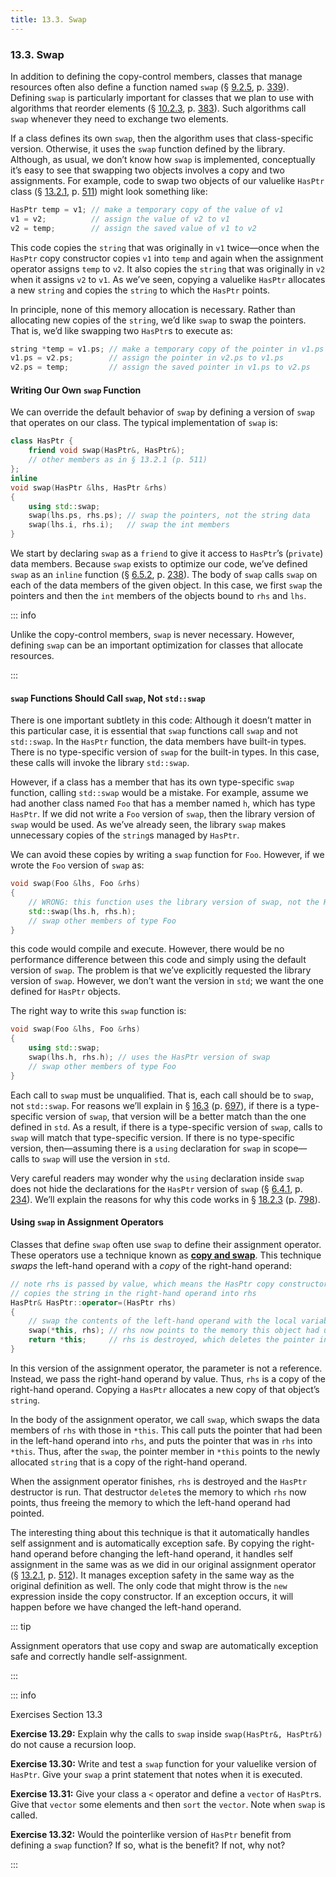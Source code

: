 ```yaml
---
title: 13.3. Swap
---
```


<h3 id="filepos3315883">13.3. Swap</h3>
<p>In addition to defining the copy-control members, classes that manage resources often also define a function named <code>swap</code> (§ <a href="090-9.2._container_library_overview.html#filepos2239281">9.2.5</a>, p. <a href="090-9.2._container_library_overview.html#filepos2239281">339</a>). Defining <code>swap</code> is particularly important for classes that we plan to use with algorithms that reorder elements (§ <a href="099-10.2._a_first_look_at_the_algorithms.html#filepos2506543">10.2.3</a>, p. <a href="099-10.2._a_first_look_at_the_algorithms.html#filepos2506543">383</a>). Such algorithms call <code>swap</code> whenever they need to exchange two elements.</p>
<p>If a class defines its own <code>swap</code>, then the algorithm uses that class-specific version. Otherwise, it uses the <code>swap</code> function defined by the library. Although, as usual, we don’t know how <code>swap</code> is implemented, conceptually it’s easy to see that swapping two objects involves a copy and two assignments. For example, code to swap two objects of our valuelike <code>HasPtr</code> class (§ <a href="122-13.2._copy_control_and_resource_management.html#filepos3285596">13.2.1</a>, p. <a href="122-13.2._copy_control_and_resource_management.html#filepos3285596">511</a>) might look something like:</p>

```c++
HasPtr temp = v1; // make a temporary copy of the value of v1
v1 = v2;          // assign the value of v2 to v1
v2 = temp;        // assign the saved value of v1 to v2
```

<p><a id="filepos3318720"></a>This code copies the <code>string</code> that was originally in <code>v1</code> twice—once when the <code>HasPtr</code> copy constructor copies <code>v1</code> into <code>temp</code> and again when the assignment operator assigns <code>temp</code> to <code>v2</code>. It also copies the <code>string</code> that was originally in <code>v2</code> when it assigns <code>v2</code> to <code>v1</code>. As we’ve seen, copying a valuelike <code>HasPtr</code> allocates a new <code>string</code> and copies the <code>string</code> to which the <code>HasPtr</code> points.</p>
<p>In principle, none of this memory allocation is necessary. Rather than allocating new copies of the <code>string</code>, we’d like <code>swap</code> to swap the pointers. That is, we’d like swapping two <code>HasPtr</code>s to execute as:</p>

```c++
string *temp = v1.ps; // make a temporary copy of the pointer in v1.ps
v1.ps = v2.ps;        // assign the pointer in v2.ps to v1.ps
v2.ps = temp;         // assign the saved pointer in v1.ps to v2.ps
```

<h4>Writing Our Own <code>swap</code> Function</h4>
<p>We can override the default behavior of <code>swap</code> by defining a version of <code>swap</code> that operates on our class. The typical implementation of <code>swap</code> is:</p>

```c++
class HasPtr {
    friend void swap(HasPtr&, HasPtr&);
    // other members as in § 13.2.1 (p. 511)
};
inline
void swap(HasPtr &lhs, HasPtr &rhs)
{
    using std::swap;
    swap(lhs.ps, rhs.ps); // swap the pointers, not the string data
    swap(lhs.i, rhs.i);   // swap the int members
}
```

<p>We start by declaring <code>swap</code> as a <code>friend</code> to give it access to <code>HasPtr</code>’s (<code>private</code>) data members. Because <code>swap</code> exists to optimize our code, we’ve defined <code>swap</code> as an <code>inline</code> function (§ <a href="067-6.5._features_for_specialized_uses.html#filepos1645920">6.5.2</a>, p. <a href="067-6.5._features_for_specialized_uses.html#filepos1645920">238</a>). The body of <code>swap</code> calls <code>swap</code> on each of the data members of the given object. In this case, we first <code>swap</code> the pointers and then the <code>int</code> members of the objects bound to <code>rhs</code> and <code>lhs</code>.</p>

::: info
<p>Unlike the copy-control members, <code>swap</code> is never necessary. However, defining <code>swap</code> can be an important optimization for classes that allocate resources.</p>
:::

<h4><code>swap</code> Functions Should Call <code>swap</code>, Not <code>std::swap</code></h4>
<Badge type="warning" text="Tricky" />
<p>There is one important subtlety in this code: Although it doesn’t matter in this particular case, it is essential that <code>swap</code> functions call <code>swap</code> and not <code>std::swap</code>. In the <code>HasPtr</code> function, the data members have built-in types. There is no type-specific version of <code>swap</code> for the built-in types. In this case, these calls will invoke the library <code>std::swap</code>.</p>
<p>However, if a class has a member that has its own type-specific <code>swap</code> function, calling <code>std::swap</code> would be a mistake. For example, assume we had another class named <code>Foo</code> that has a member named <code>h</code>, which has type <code>HasPtr</code>. If we did <a id="filepos3327477"></a>not write a <code>Foo</code> version of <code>swap</code>, then the library version of <code>swap</code> would be used. As we’ve already seen, the library <code>swap</code> makes unnecessary copies of the <code>string</code>s managed by <code>HasPtr</code>.</p>
<p>We can avoid these copies by writing a <code>swap</code> function for <code>Foo</code>. However, if we wrote the <code>Foo</code> version of <code>swap</code> as:</p>

```c++
void swap(Foo &lhs, Foo &rhs)
{
    // WRONG: this function uses the library version of swap, not the HasPtr version
    std::swap(lhs.h, rhs.h);
    // swap other members of type Foo
}
```

<p>this code would compile and execute. However, there would be no performance difference between this code and simply using the default version of <code>swap</code>. The problem is that we’ve explicitly requested the library version of <code>swap</code>. However, we don’t want the version in <code>std</code>; we want the one defined for <code>HasPtr</code> objects.</p>
<p>The right way to write this <code>swap</code> function is:</p>

```c++
void swap(Foo &lhs, Foo &rhs)
{
    using std::swap;
    swap(lhs.h, rhs.h); // uses the HasPtr version of swap
    // swap other members of type Foo
}
```

<p>Each call to <code>swap</code> must be unqualified. That is, each call should be to <code>swap</code>, not <code>std::swap</code>. For reasons we’ll explain in § <a href="156-16.3._overloading_and_templates.html#filepos4436613">16.3</a> (p. <a href="156-16.3._overloading_and_templates.html#filepos4436613">697</a>), if there is a type-specific version of <code>swap</code>, that version will be a better match than the one defined in <code>std</code>. As a result, if there is a type-specific version of <code>swap</code>, calls to <code>swap</code> will match that type-specific version. If there is no type-specific version, then—assuming there is a <code>using</code> declaration for <code>swap</code> in scope—calls to <code>swap</code> will use the version in <code>std</code>.</p>
<p>Very careful readers may wonder why the <code>using</code> declaration inside <code>swap</code> does not hide the declarations for the <code>HasPtr</code> version of <code>swap</code> (§ <a href="066-6.4._overloaded_functions.html#filepos1621309">6.4.1</a>, p. <a href="066-6.4._overloaded_functions.html#filepos1621309">234</a>). We’ll explain the reasons for why this code works in § <a href="172-18.2._namespaces.html#filepos4989992">18.2.3</a> (p. <a href="172-18.2._namespaces.html#filepos4989992">798</a>).</p>
<h4>Using <code>swap</code> in Assignment Operators</h4>
<p>Classes that define <code>swap</code> often use <code>swap</code> to define their assignment operator. These operators use a technique known as <strong><a href="128-defined_terms.html#filepos3534923" id="filepos3333773">copy and swap</a></strong>. This technique <em>swaps</em> the left-hand operand with a <em>copy</em> of the right-hand operand:</p>

```c++
// note rhs is passed by value, which means the HasPtr copy constructor
// copies the string in the right-hand operand into rhs
HasPtr& HasPtr::operator=(HasPtr rhs)
{
    // swap the contents of the left-hand operand with the local variable rhs
    swap(*this, rhs); // rhs now points to the memory this object had used
    return *this;     // rhs is destroyed, which deletes the pointer in rhs
}
```

<p><a id="filepos3335986"></a>In this version of the assignment operator, the parameter is not a reference. Instead, we pass the right-hand operand by value. Thus, <code>rhs</code> is a copy of the right-hand operand. Copying a <code>HasPtr</code> allocates a new copy of that object’s <code>string</code>.</p>
<p>In the body of the assignment operator, we call <code>swap</code>, which swaps the data members of <code>rhs</code> with those in <code>*this</code>. This call puts the pointer that had been in the left-hand operand into <code>rhs</code>, and puts the pointer that was in <code>rhs</code> into <code>*this</code>. Thus, after the <code>swap</code>, the pointer member in <code>*this</code> points to the newly allocated <code>string</code> that is a copy of the right-hand operand.</p>
<p>When the assignment operator finishes, <code>rhs</code> is destroyed and the <code>HasPtr</code> destructor is run. That destructor <code>delete</code>s the memory to which <code>rhs</code> now points, thus freeing the memory to which the left-hand operand had pointed.</p>
<p>The interesting thing about this technique is that it automatically handles self assignment and is automatically exception safe. By copying the right-hand operand before changing the left-hand operand, it handles self assignment in the same was as we did in our original assignment operator (§ <a href="122-13.2._copy_control_and_resource_management.html#filepos3285596">13.2.1</a>, p. <a href="122-13.2._copy_control_and_resource_management.html#filepos3285596">512</a>). It manages exception safety in the same way as the original definition as well. The only code that might throw is the <code>new</code> expression inside the copy constructor. If an exception occurs, it will happen before we have changed the left-hand operand.</p>

::: tip
<p>Assignment operators that use copy and swap are automatically exception safe and correctly handle self-assignment.</p>
:::

::: info
<p>Exercises Section 13.3</p>
<p><strong>Exercise 13.29:</strong> Explain why the calls to <code>swap</code> inside <code>swap(HasPtr&amp;, HasPtr&amp;)</code> do not cause a recursion loop.</p>
<p><strong>Exercise 13.30:</strong> Write and test a <code>swap</code> function for your valuelike version of <code>HasPtr</code>. Give your <code>swap</code> a print statement that notes when it is executed.</p>
<p><strong>Exercise 13.31:</strong> Give your class a <code>&lt;</code> operator and define a <code>vector</code> of <code>HasPtr</code>s. Give that <code>vector</code> some elements and then <code>sort</code> the <code>vector</code>. Note when <code>swap</code> is called.</p>
<p><strong>Exercise 13.32:</strong> Would the pointerlike version of <code>HasPtr</code> benefit from defining a <code>swap</code> function? If so, what is the benefit? If not, why not?</p>
:::
